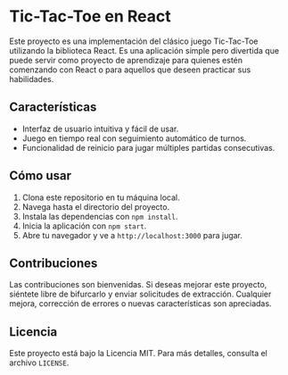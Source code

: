 # Tic-Tac-Toe en React

Este proyecto es una implementación del clásico juego Tic-Tac-Toe utilizando la biblioteca React. Es una aplicación simple pero divertida que puede servir como proyecto de aprendizaje para quienes estén comenzando con React o para aquellos que deseen practicar sus habilidades.

## Características

- Interfaz de usuario intuitiva y fácil de usar.
- Juego en tiempo real con seguimiento automático de turnos.
- Funcionalidad de reinicio para jugar múltiples partidas consecutivas.

## Cómo usar

1. Clona este repositorio en tu máquina local.
2. Navega hasta el directorio del proyecto.
3. Instala las dependencias con `npm install`.
4. Inicia la aplicación con `npm start`.
5. Abre tu navegador y ve a `http://localhost:3000` para jugar.

## Contribuciones

Las contribuciones son bienvenidas. Si deseas mejorar este proyecto, siéntete libre de bifurcarlo y enviar solicitudes de extracción. Cualquier mejora, corrección de errores o nuevas características son apreciadas.

## Licencia

Este proyecto está bajo la Licencia MIT. Para más detalles, consulta el archivo `LICENSE`.